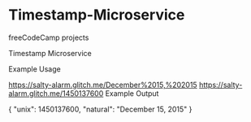 # Timestamp-Microservice
freeCodeCamp projects

Timestamp Microservice

Example Usage

https://salty-alarm.glitch.me/December%2015,%202015 
https://salty-alarm.glitch.me/1450137600 Example Output

{ "unix": 1450137600, "natural": "December 15, 2015" }
